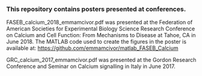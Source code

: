 ### This repository contains posters presented at conferences.

FASEB_calcium_2018_emmamcivor.pdf was presented at the Federation of American Societies for Experimental Biology Science Research Conference on Calcium and Cell Function: From Mechanisms to Disease at Tahoe, CA in June 2018.
The MATLAB code used to create the figures in the poster is available at: https://github.com/emmamcivor/matlab_FASEB_Calcium

GRC_calcium_2017_emmamcivor.pdf was presented at the Gordon Research Conference and Seminar on Calcium signalling in Italy in June 2017. 
 
